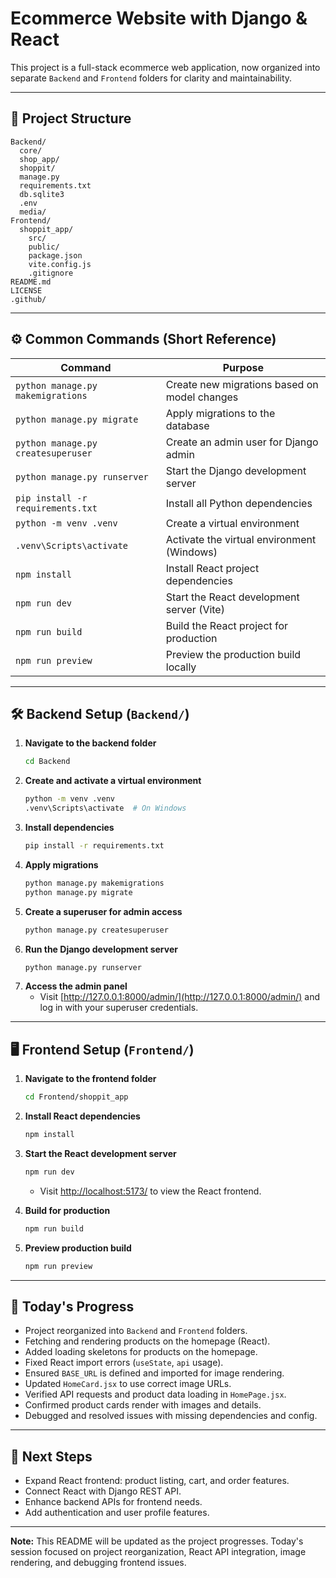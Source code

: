 # Ecommerce Website with Django & React

This project is a full-stack ecommerce web application, now organized into separate `Backend` and `Frontend` folders for clarity and maintainability.

---

## 📁 Project Structure

```
Backend/
  core/
  shop_app/
  shoppit/
  manage.py
  requirements.txt
  db.sqlite3
  .env
  media/
Frontend/
  shoppit_app/
    src/
    public/
    package.json
    vite.config.js
    .gitignore
README.md
LICENSE
.github/
```

---

## ⚙️ Common Commands (Short Reference)

| Command                        | Purpose                                         |
|--------------------------------|-------------------------------------------------|
| `python manage.py makemigrations` | Create new migrations based on model changes   |
| `python manage.py migrate`        | Apply migrations to the database               |
| `python manage.py createsuperuser`| Create an admin user for Django admin          |
| `python manage.py runserver`      | Start the Django development server            |
| `pip install -r requirements.txt` | Install all Python dependencies                |
| `python -m venv .venv`            | Create a virtual environment                   |
| `.venv\Scripts\activate`          | Activate the virtual environment (Windows)     |
| `npm install`                     | Install React project dependencies             |
| `npm run dev`                     | Start the React development server (Vite)      |
| `npm run build`                   | Build the React project for production         |
| `npm run preview`                 | Preview the production build locally           |

---

## 🛠️ Backend Setup (`Backend/`)

1. **Navigate to the backend folder**
   ```sh
   cd Backend
   ```
2. **Create and activate a virtual environment**
   ```sh
   python -m venv .venv
   .venv\Scripts\activate  # On Windows
   ```
3. **Install dependencies**
   ```sh
   pip install -r requirements.txt
   ```
4. **Apply migrations**
   ```sh
   python manage.py makemigrations
   python manage.py migrate
   ```
5. **Create a superuser for admin access**
   ```sh
   python manage.py createsuperuser
   ```
6. **Run the Django development server**
   ```sh
   python manage.py runserver
   ```
7. **Access the admin panel**
   - Visit [http://127.0.0.1:8000/admin/](http://127.0.0.1:8000/admin/) and log in with your superuser credentials.

---

## 🖥️ Frontend Setup (`Frontend/`)

1. **Navigate to the frontend folder**
   ```sh
   cd Frontend/shoppit_app
   ```
2. **Install React dependencies**
   ```sh
   npm install
   ```
3. **Start the React development server**
   ```sh
   npm run dev
   ```
   - Visit [http://localhost:5173/](http://localhost:5173/) to view the React frontend.

4. **Build for production**
   ```sh
   npm run build
   ```
5. **Preview production build**
   ```sh
   npm run preview
   ```

---

## 🚀 Today's Progress

- Project reorganized into `Backend` and `Frontend` folders.
- Fetching and rendering products on the homepage (React).
- Added loading skeletons for products on the homepage.
- Fixed React import errors (`useState`, `api` usage).
- Ensured `BASE_URL` is defined and imported for image rendering.
- Updated `HomeCard.jsx` to use correct image URLs.
- Verified API requests and product data loading in `HomePage.jsx`.
- Confirmed product cards render with images and details.
- Debugged and resolved issues with missing dependencies and config.

---

## 📌 Next Steps

- Expand React frontend: product listing, cart, and order features.
- Connect React with Django REST API.
- Enhance backend APIs for frontend needs.
- Add authentication and user profile features.

---

**Note:** This README will be updated as the project progresses. Today's session focused on project reorganization, React API integration, image rendering, and debugging frontend issues.
